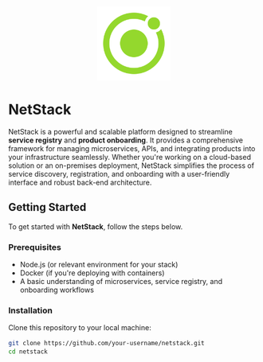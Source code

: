 <div align="center" width="100%">
    <img src="./icons.svg" width="148" alt="" />
</div>

# NetStack

NetStack is a powerful and scalable platform designed to streamline **service registry** and **product onboarding**. It provides a comprehensive framework for managing microservices, APIs, and integrating products into your infrastructure seamlessly. 
Whether you're working on a cloud-based solution or an on-premises deployment, NetStack simplifies the process of service discovery, registration, and onboarding with a user-friendly interface and robust back-end architecture.


## Getting Started

To get started with **NetStack**, follow the steps below.

### Prerequisites

- Node.js (or relevant environment for your stack)
- Docker (if you're deploying with containers)
- A basic understanding of microservices, service registry, and onboarding workflows

### Installation

Clone this repository to your local machine:

```bash
git clone https://github.com/your-username/netstack.git
cd netstack